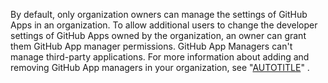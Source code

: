 By default, only organization owners can manage the settings of GitHub Apps in an organization. To allow additional users to change the developer settings of GitHub Apps owned by the organization, an owner can grant them GitHub App manager permissions. GitHub App Managers can't manage third-party applications. For more information about adding and removing GitHub App managers in your organization, see "[AUTOTITLE](/organizations/managing-peoples-access-to-your-organization-with-roles/roles-in-an-organization#github-app-managers)" .
